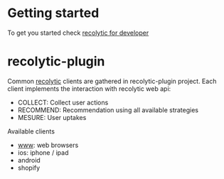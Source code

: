 # Getting started

To get you started check <a href="http://www.recolytic.com/#/developer#api-doc">recolytic for developer</a>

# recolytic-plugin

Common <a href="http://www.recolytic.com">recolytic</a> clients are gathered in recolytic-plugin project. Each client implements the interaction with recolytic web api: 

* COLLECT: Collect user actions
* RECOMMEND: Recommendation using all available strategies
* MESURE: User uptakes



Available clients

* <a href="//github.com/recolytic/recolytic-plugin/tree/master/www">www</a>: web browsers
* ios: iphone / ipad
* android
* shopify


